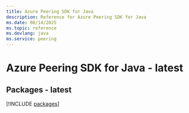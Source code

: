 ```yaml
---
title: Azure Peering SDK for Java
description: Reference for Azure Peering SDK for Java
ms.date: 08/14/2025
ms.topic: reference
ms.devlang: java
ms.service: peering
---
```

# Azure Peering SDK for Java - latest
## Packages - latest
[!INCLUDE [packages](peering-index.md)]